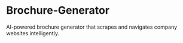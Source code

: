# Brochure-Generator
 AI-powered brochure generator that scrapes and navigates company websites intelligently.
